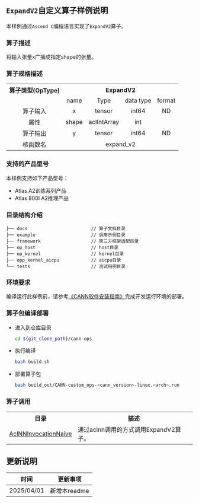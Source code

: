 ## `ExpandV2`自定义算子样例说明 
本样例通过`Ascend C`编程语言实现了`ExpandV2`算子。

### 算子描述
将输入张量x广播成指定shape的张量。

### 算子规格描述

<table>
<tr><th align="center">算子类型(OpType)</th><th colspan="4" align="center">ExpandV2</th></tr> 
<tr><td align="center"> </td><td align="center">name</td><td align="center">Type</td><td align="center">data type</td><td align="center">format</td></tr>  
<tr><td rowspan="2" align="center">算子输入</td>
 
<tr><td align="center">x</td><td align="center">tensor</td><td align="center">int64</td><td align="center">ND</td></tr>  

<tr><td rowspan="2" align="center">属性</td>
<tr><td align="center">shape</td><td align="center">aclIntArray</td><td align="center">int</td><td align="center"></td></tr>    

<tr><td rowspan="1" align="center">算子输出</td>
<td align="center">y</td><td align="center">tensor</td><td align="center">int64</td><td align="center">ND</td></tr>  
<tr><td rowspan="1" align="center">核函数名</td><td colspan="4" align="center">expand_v2</td></tr>  
</table>

### 支持的产品型号
本样例支持如下产品型号：
- Atlas A2训练系列产品
- Atlas 800I A2推理产品

### 目录结构介绍
```
├── docs                        // 算子文档目录
├── example                     // 调用示例目录
├── framework                   // 第三方框架适配目录
├── op_host                     // host目录
├── op_kernel                   // kernel目录
├── opp_kernel_aicpu            // aicpu目录
└── tests                       // 测试用例目录
```

### 环境要求
编译运行此样例前，请参考[《CANN软件安装指南》](https://hiascend.com/document/redirect/CannCommunityInstSoftware)完成开发运行环境的部署。

### 算子包编译部署
  - 进入到仓库目录

    ```bash
    cd ${git_clone_path}/cann-ops
    ```

  - 执行编译

    ```bash
    bash build.sh
    ```

  - 部署算子包

    ```bash
    bash build_out/CANN-custom_ops-<cann_version>-linux.<arch>.run
    ```

### 算子调用
<table>
    <th>目录</th><th>描述</th>
    <tr>
        <td><a href="./examples/AclNNInvocationNaive"> AclNNInvocationNaive</td><td>通过aclnn调用的方式调用ExpandV2算子。</td>
    </tr>
</table>

## 更新说明
| 时间 | 更新事项 |
|----|------|
| 2025/04/01 | 新增本readme |